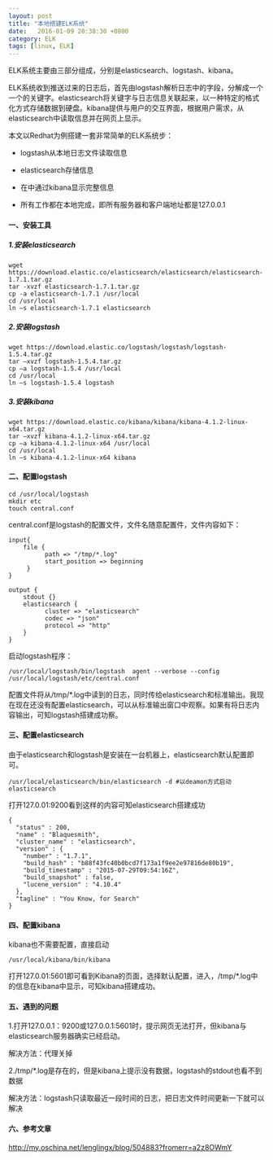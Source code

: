 ```yaml
---
layout: post
title: "本地搭建ELK系统"
date:   2016-01-09 20:38:30 +0800
category: ELK
tags: [linux, ELK]
---
```


ELK系统主要由三部分组成，分别是elasticsearch、logstash、kibana。

ELK系统收到推送过来的日志后，首先由logstash解析日志中的字段，分解成一个一个的关键字。elasticsearch将关键字与日志信息关联起来，以一种特定的格式化方式存储数据到硬盘。kibana提供与用户的交互界面，根据用户需求，从elasticsearch中读取信息并在网页上显示。

本文以Redhat为例搭建一套非常简单的ELK系统步：

 - logstash从本地日志文件读取信息

 - elasticsearch存储信息

 - 在中通过kibana显示完整信息

 - 所有工作都在本地完成，即所有服务器和客户端地址都是127.0.0.1

<!-- more -->

#### 一、安装工具
##### 1.安装elasticsearch

```
wget https://download.elastic.co/elasticsearch/elasticsearch/elasticsearch-1.7.1.tar.gz
tar -xvzf elasticsearch-1.7.1.tar.gz
cp -a elasticsearch-1.7.1 /usr/local
cd /usr/local
ln –s elasticsearch-1.7.1 elasticsearch
```
##### 2.安装logstash

```
wget https://download.elastic.co/logstash/logstash/logstash-1.5.4.tar.gz
tar –xvzf logstash-1.5.4.tar.gz
cp –a logstash-1.5.4 /usr/local
cd /usr/local
ln –s logstash-1.5.4 logstash
```
##### 3.安装kibana

```
wget https://download.elastic.co/kibana/kibana/kibana-4.1.2-linux-x64.tar.gz
tar –xvzf kibana-4.1.2-linux-x64.tar.gz
cp –a kibana-4.1.2-linux-x64 /usr/local
cd /usr/local
ln –s kibana-4.1.2-linux-x64 kibana
```
#### 二、配置logstash

```
cd /usr/local/logstash
mkdir etc
touch central.conf
```
central.conf是logstash的配置文件，文件名随意配置件，文件内容如下：

```
input{
    file {
          path => "/tmp/*.log"
          start_position => beginning
     }
}

output {
    stdout {}
    elasticsearch {
          cluster => "elasticsearch"
          codec => "json"
          protocol => "http"
    }
}
```
启动logstash程序：

```
/usr/local/logstash/bin/logstash  agent --verbose --config /usr/local/logstash/etc/central.conf
```
配置文件将从/tmp/*.log中读到的日志，同时传给elasticsearch和标准输出。我现在现在还没有配置elasticsearch，可以从标准输出窗口中观察。如果有将日志内容输出，可知logstash搭建成功察。

#### 三、配置elasticsearch

由于elasticsearch和logstash是安装在一台机器上，elasticsearch默认配置即可。

```
/usr/local/elasticsearch/bin/elasticsearch -d #以deamon方式启动elasticsearch
```
打开127.0.01:9200看到这样的内容可知elasticsearch搭建成功

```
{
  "status" : 200,
  "name" : "Blaquesmith",
  "cluster_name" : "elasticsearch",
  "version" : {
    "number" : "1.7.1",
    "build_hash" : "b88f43fc40b0bcd7f173a1f9ee2e97816de80b19",
    "build_timestamp" : "2015-07-29T09:54:16Z",
    "build_snapshot" : false,
    "lucene_version" : "4.10.4"
  },
  "tagline" : "You Know, for Search"
}
```
 
#### 四、配置kibana

kibana也不需要配置，直接启动

```
/usr/local/kibana/bin/kibana
```
打开127.0.01:5601即可看到Kibana的页面，选择默认配置，进入，/tmp/*.log中的信息在kibana中显示，可知kibana搭建成功。


#### 五、遇到的问题
1.打开127.0.0.1：9200或127.0.0.1:5601时，提示网页无法打开，但kibana与elasticsearch服务器确实已经启动。

解决方法：代理关掉

2./tmp/*.log是存在的，但是kibana上提示没有数据，logstash的stdout也看不到数据

解决方法：logstash只读取最近一段时间的日志，把日志文件时间更新一下就可以解决

#### 六、参考文章
http://my.oschina.net/lenglingx/blog/504883?fromerr=a2z8OWmY
